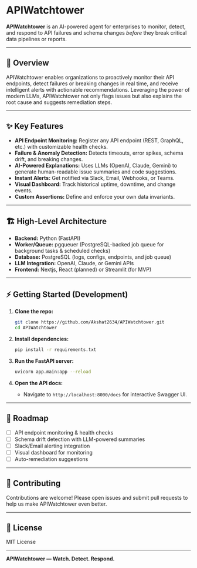 # APIWatchtower

**APIWatchtower** is an AI-powered agent for enterprises to monitor, detect, and respond to API failures and schema changes _before_ they break critical data pipelines or reports.

---

## 🚀 Overview

APIWatchtower enables organizations to proactively monitor their API endpoints, detect failures or breaking changes in real time, and receive intelligent alerts with actionable recommendations. Leveraging the power of modern LLMs, APIWatchtower not only flags issues but also explains the root cause and suggests remediation steps.

---

## ✨ Key Features

- **API Endpoint Monitoring:** Register any API endpoint (REST, GraphQL, etc.) with customizable health checks.
- **Failure & Anomaly Detection:** Detects timeouts, error spikes, schema drift, and breaking changes.
- **AI-Powered Explanations:** Uses LLMs (OpenAI, Claude, Gemini) to generate human-readable issue summaries and code suggestions.
- **Instant Alerts:** Get notified via Slack, Email, Webhooks, or Teams.
- **Visual Dashboard:** Track historical uptime, downtime, and change events.
- **Custom Assertions:** Define and enforce your own data invariants.

---

## 🏗️ High-Level Architecture

- **Backend:** Python (FastAPI)
- **Worker/Queue:** pgqueuer (PostgreSQL-backed job queue for background tasks & scheduled checks)
- **Database:** PostgreSQL (logs, configs, endpoints, and job queue)
- **LLM Integration:** OpenAI, Claude, or Gemini APIs
- **Frontend:** Nextjs, React (planned) or Streamlit (for MVP)

---

## ⚡ Getting Started (Development)

1. **Clone the repo:**
    ```bash
    git clone https://github.com/Akshat2634/APIWatchtower.git
    cd APIWatchtower
    ```

2. **Install dependencies:**
    ```bash
    pip install -r requirements.txt
    ```

3. **Run the FastAPI server:**
    ```bash
    uvicorn app.main:app --reload
    ```

4. **Open the API docs:**
    - Navigate to `http://localhost:8000/docs` for interactive Swagger UI.

---

## 📝 Roadmap

- [ ] API endpoint monitoring & health checks
- [ ] Schema drift detection with LLM-powered summaries
- [ ] Slack/Email alerting integration
- [ ] Visual dashboard for monitoring
- [ ] Auto-remediation suggestions

---

## 🤝 Contributing

Contributions are welcome! Please open issues and submit pull requests to help us make APIWatchtower even better.

---

## 📄 License

MIT License

---

**APIWatchtower — Watch. Detect. Respond.**
